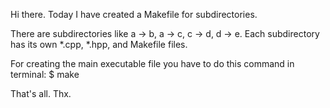 Hi there.
Today I have created a Makefile for subdirectories.

There are subdirectories like a -> b, a -> c, c -> d, d -> e.
Each subdirectory has its own *.cpp, *.hpp, and Makefile files.

For creating the main executable file you have to do this command in terminal:
$ make

That's all.
Thx.
